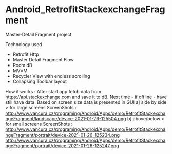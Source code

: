 # Android_RetrofitStackexchangeFragment
Master-Detail Fragment project 

Technology used
* Retrofit Http
* Master Detail Fragment Flow
* Room dB
* MVVM
* Recycler View with endless scrolling
* Collapsing Toolbar layout


How it works :
After start app fetch data from https://api.stackexchange.com and save it to dB. Next time - if offline - have still have data.
Based on screen size data is presented in GUI
a] side by side > for large screens
ScreenShots :
http://www.vancura.cz/programing/Android/Apps/demo/RetrofitStackexchangeFragment/landscape/device-2021-01-26-125504.png
b] above/below > for small screens
ScreenShots :
http://www.vancura.cz/programing/Android/Apps/demo/RetrofitStackexchangeFragment/portrait/device-2021-01-26-125234.png
http://www.vancura.cz/programing/Android/Apps/demo/RetrofitStackexchangeFragment/portrait/device-2021-01-26-125247.png




